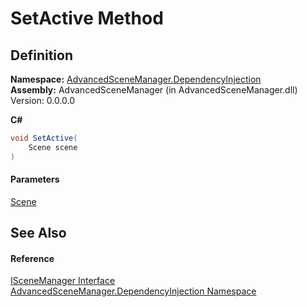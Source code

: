 # SetActive Method

## Definition

**Namespace:** [AdvancedSceneManager.DependencyInjection](N_AdvancedSceneManager_DependencyInjection.md)\
**Assembly:** AdvancedSceneManager (in AdvancedSceneManager.dll) Version: 0.0.0.0

**C#**

```c#
void SetActive(
	Scene scene
)
```

#### Parameters

&#x20; [Scene](T_AdvancedSceneManager_Models_Scene.md)&#x20;

## See Also

#### Reference

[ISceneManager Interface](T_AdvancedSceneManager_DependencyInjection_ISceneManager.md)\
[AdvancedSceneManager.DependencyInjection Namespace](N_AdvancedSceneManager_DependencyInjection.md)
